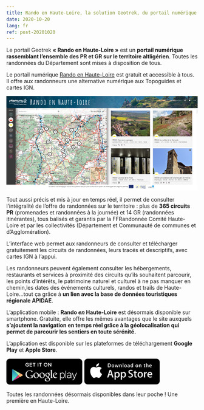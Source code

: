 ```yaml
---
title: Rando en Haute-Loire, la solution Geotrek, du portail numérique à l’application mobile
date: 2020-10-20
lang: fr
ref: post-20201020
---
```


Le portail Geotrek **« Rando en Haute-Loire »** est un **portail numérique rassemblant l’ensemble des PR et GR sur le territoire altligérien**.
Toutes les randonnées du Département sont mises à disposition de tous.

Le portail numérique [Rando en Haute-Loire](https://www.chemin-rando-hauteloire.fr/) est gratuit et accessible à tous.
Il offre aux randonneurs une alternative numérique aux Topoguides et cartes IGN. 

[![Rando en Haute-Loire](/assets/img/2020/CDRP43_Geotrek.png)](https://www.chemin-rando-hauteloire.fr/)

Tout aussi précis et mis à jour en temps réel, il permet de consulter l’intégralité de l’offre de randonnées sur le territoire :
plus de **365 circuits PR** (promenades et randonnées à la journée) et 14 GR (randonnées itinérantes), tous balisés
et garantis par la FFRandonnée Comité Haute-Loire et par les collectivités (Département et Communauté de communes et d’Agglomération).

L’interface web permet aux randonneurs de consulter et télécharger gratuitement les circuits de randonnées,
leurs tracés et descriptifs, avec cartes IGN à l’appui. 

Les randonneurs peuvent également consulter les hébergements, restaurants et services à proximité des circuits qu’ils souhaitent parcourir,
les points d’intérêts, le patrimoine naturel et culturel à ne pas manquer en chemin,les dates des événements culturels, 
randos et trails de Haute-Loire…tout ça grâce à **un lien avec la base de données touristiques régionale APIDAE**.

L’application mobile : **Rando *en* Haute-Loire** est désormais disponible sur smartphone.
Gratuite, elle offre les mêmes avantages que le site auxquels **s’ajoutent la navigation en temps réel grâce à la géolocalisation
qui permet de parcourir les sentiers en toute sérénité.**

L’application est disponible sur les plateformes de téléchargement **Google Play** et **Apple Store**.

[![Rando *en* Haute-Loire sur Google play](/assets/img/app-button-google.png)](https://play.google.com/store/apps/details?id=io.geotrek.hauteloire)
[![Rando *en* Haute-Loire  sur Apple store](/assets/img/app-button-apple.png)](https://apps.apple.com/fr/app/id1533235343)

Toutes les randonnées désormais disponibles dans leur poche ! Une première en Haute-Loire.
